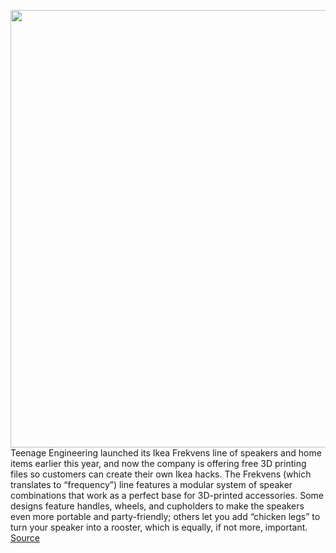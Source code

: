 <img src='https://cdn.vox-cdn.com/thumbor/P9A-92aRiM3VVg04Jqs_vD9GBFc=/0x0:1146x660/1200x800/filters:focal(482x239:664x421)/cdn.vox-cdn.com/uploads/chorus_image/image/66256364/Screen_Shot_2020_02_05_at_11.41.28_AM.0.png' width='700px' /><br/>
Teenage Engineering launched its Ikea Frekvens line of speakers and home items earlier this year, and now the company is offering free 3D printing files so customers can create their own Ikea hacks. The Frekvens (which translates to “frequency”) line features a modular system of speaker combinations that work as a perfect base for 3D-printed accessories. Some designs feature handles, wheels, and cupholders to make the speakers even more portable and party-friendly; others let you add “chicken legs” to turn your speaker into a rooster, which is equally, if not more, important.
<a href='https://www.theverge.com/2020/2/5/21124816/teenage-engineering-3d-printing-files-frekvens-ikea-speaker'> Source <a/>
